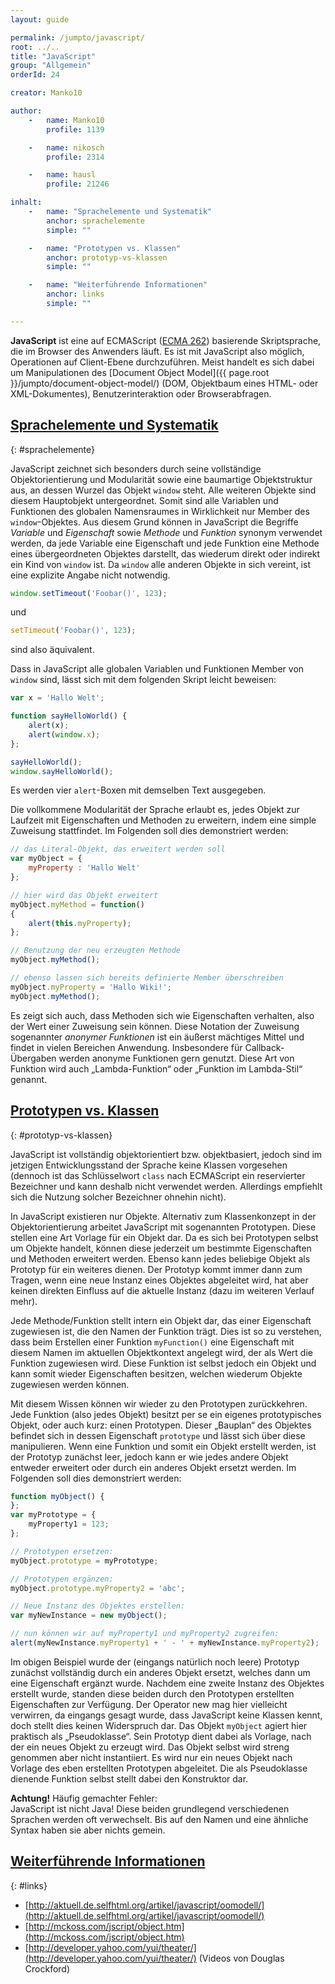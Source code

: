 ```yaml
---
layout: guide

permalink: /jumpto/javascript/
root: ../..
title: "JavaScript"
group: "Allgemein"
orderId: 24

creator: Manko10

author:
    -   name: Manko10
        profile: 1139

    -   name: nikosch
        profile: 2314

    -   name: hausl
        profile: 21246

inhalt:
    -   name: "Sprachelemente und Systematik"
        anchor: sprachelemente
        simple: ""

    -   name: "Prototypen vs. Klassen"
        anchor: prototyp-vs-klassen
        simple: ""

    -   name: "Weiterführende Informationen"
        anchor: links
        simple: ""

---
```


**JavaScript** ist eine auf ECMAScript ([ECMA 262](http://www.ecma-international.org/publications/standards/Ecma-262.htm)) basierende Skriptsprache, die im Browser des Anwenders läuft. Es ist mit JavaScript also möglich, Operationen auf Client-Ebene durchzuführen. Meist handelt es sich dabei um Manipulationen des [Document Object Model]({{ page.root }}/jumpto/document-object-model/) (DOM, Objektbaum eines HTML- oder XML-Dokumentes), Benutzerinteraktion oder Browserabfragen.


## [Sprachelemente und Systematik](#sprachelemente)
{: #sprachelemente}

JavaScript zeichnet sich besonders durch seine vollständige Objektorientierung und Modularität sowie eine baumartige Objektstruktur aus, an dessen Wurzel das Objekt `window` steht. Alle weiteren Objekte sind diesem Hauptobjekt untergeordnet. Somit sind alle Variablen und Funktionen des globalen Namensraumes in Wirklichkeit nur Member des `window`-Objektes. Aus diesem Grund können in JavaScript die Begriffe *Variable* und *Eigenschaft* sowie *Methode* und *Funktion* synonym verwendet werden, da jede Variable eine Eigenschaft und jede Funktion eine Methode eines übergeordneten Objektes darstellt, das wiederum direkt oder indirekt ein Kind von `window` ist. Da `window` alle anderen Objekte in sich vereint, ist eine explizite Angabe nicht notwendig.

~~~ javascript
window.setTimeout('Foobar()', 123);
~~~

und

~~~ javascript
setTimeout('Foobar()', 123);
~~~

sind also äquivalent.

Dass in JavaScript alle globalen Variablen und Funktionen Member von `window` sind, lässt sich mit dem folgenden Skript leicht beweisen:

~~~ javascript
var x = 'Hallo Welt';

function sayHelloWorld() {
    alert(x);
    alert(window.x);
};

sayHelloWorld();
window.sayHelloWorld();
~~~


Es werden vier `alert`-Boxen mit demselben Text ausgegeben.

Die vollkommene Modularität der Sprache erlaubt es, jedes Objekt zur Laufzeit mit Eigenschaften und Methoden zu erweitern, indem eine simple Zuweisung stattfindet. Im Folgenden soll dies demonstriert werden:

~~~ javascript
// das Literal-Objekt, das erweitert werden soll
var myObject = {
    myProperty : 'Hallo Welt'
};

// hier wird das Objekt erweitert
myObject.myMethod = function()
{
    alert(this.myProperty);
};

// Benutzung der neu erzeugten Methode
myObject.myMethod();

// ebenso lassen sich bereits definierte Member überschreiben
myObject.myProperty = 'Hallo Wiki!';
myObject.myMethod();
~~~

Es zeigt sich auch, dass Methoden sich wie Eigenschaften verhalten, also der Wert einer Zuweisung sein können. Diese Notation der Zuweisung sogenannter *anonymer Funktionen* ist ein äußerst mächtiges Mittel und findet in vielen Bereichen Anwendung. Insbesondere für Callback-Übergaben werden anonyme Funktionen gern genutzt. Diese Art von Funktion wird auch „Lambda-Funktion“ oder „Funktion im Lambda-Stil“ genannt.


## [Prototypen vs. Klassen](#prototyp-vs-klassen)
{: #prototyp-vs-klassen}

JavaScript ist vollständig objektorientiert bzw. objektbasiert, jedoch sind im jetzigen Entwicklungsstand der Sprache keine Klassen vorgesehen (dennoch ist das Schlüsselwort `class` nach ECMAScript ein reservierter Bezeichner und kann deshalb nicht verwendet werden. Allerdings empfiehlt sich die Nutzung solcher Bezeichner ohnehin nicht).

In JavaScript existieren nur Objekte. Alternativ zum Klassenkonzept in der Objektorientierung arbeitet JavaScript mit sogenannten Prototypen. Diese stellen eine Art Vorlage für ein Objekt dar. Da es sich bei Prototypen selbst um Objekte handelt, können diese jederzeit um bestimmte Eigenschaften und Methoden erweitert werden. Ebenso kann jedes beliebige Objekt als Prototyp für ein weiteres dienen. Der Prototyp kommt immer dann zum Tragen, wenn eine neue Instanz eines Objektes abgeleitet wird, hat aber keinen direkten Einfluss auf die aktuelle Instanz (dazu im weiteren Verlauf mehr).

Jede Methode/Funktion stellt intern ein Objekt dar, das einer Eigenschaft zugewiesen ist, die den Namen der Funktion trägt. Dies ist so zu verstehen, dass beim Erstellen einer Funktion `myFunction()` eine Eigenschaft mit diesem Namen im aktuellen Objektkontext angelegt wird, der als Wert die Funktion zugewiesen wird. Diese Funktion ist selbst jedoch ein Objekt und kann somit wieder Eigenschaften besitzen, welchen wiederum Objekte zugewiesen werden können.

Mit diesem Wissen können wir wieder zu den Prototypen zurückkehren. Jede Funktion (also jedes Objekt) besitzt per se ein eigenes prototypisches Objekt, oder auch kurz: einen Prototypen. Dieser „Bauplan“ des Objektes befindet sich in dessen Eigenschaft `prototype` und lässt sich über diese manipulieren. Wenn eine Funktion und somit ein Objekt erstellt werden, ist der Prototyp zunächst leer, jedoch kann er wie jedes andere Objekt entweder erweitert oder durch ein anderes Objekt ersetzt werden. Im Folgenden soll dies demonstriert werden:

~~~ javascript
function myObject() {
};
var myPrototype = {
    myProperty1 = 123;
};

// Prototypen ersetzen:
myObject.prototype = myPrototype;

// Prototypen ergänzen:
myObject.prototype.myProperty2 = 'abc';

// Neue Instanz des Objektes erstellen:
var myNewInstance = new myObject();

// nun können wir auf myProperty1 und myProperty2 zugreifen:
alert(myNewInstance.myProperty1 + ' - ' + myNewInstance.myProperty2);
~~~

Im obigen Beispiel wurde der (eingangs natürlich noch leere) Prototyp zunächst vollständig durch ein anderes Objekt ersetzt, welches dann um eine Eigenschaft ergänzt wurde. Nachdem eine zweite Instanz des Objektes erstellt wurde, standen diese beiden durch den Prototypen erstellten Eigenschaften zur Verfügung. Der Operator new mag hier vielleicht verwirren, da eingangs gesagt wurde, dass JavaScript keine Klassen kennt, doch stellt dies keinen Widerspruch dar. Das Objekt `myObject` agiert hier praktisch als „Pseudoklasse“. Sein Prototyp dient dabei als Vorlage, nach der ein neues Objekt zu erzeugt wird. Das Objekt selbst wird streng genommen aber nicht instantiiert. Es wird nur ein neues Objekt nach Vorlage des eben erstellten Prototypen abgeleitet. Die als Pseudoklasse dienende Funktion selbst stellt dabei den Konstruktor dar.

<div class="alert alert-danger">
<strong>Achtung!</strong> Häufig gemachter Fehler:<br>
JavaScript ist nicht Java! Diese beiden grundlegend verschiedenen Sprachen werden oft verwechselt. Bis auf den Namen und eine ähnliche Syntax haben sie aber nichts gemein.</div>

## [Weiterführende Informationen](#links)
{: #links}

* [http://aktuell.de.selfhtml.org/artikel/javascript/oomodell/](http://aktuell.de.selfhtml.org/artikel/javascript/oomodell/)
* [http://mckoss.com/jscript/object.htm](http://mckoss.com/jscript/object.htm)
* [http://developer.yahoo.com/yui/theater/](http://developer.yahoo.com/yui/theater/) (Videos von Douglas Crockford)
